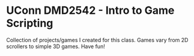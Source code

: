 # UConn DMD2542 - Intro to Game Scripting
Collection of projects/games I created for this class. Games vary from 2D scrollers to simple 3D games. Have fun!
